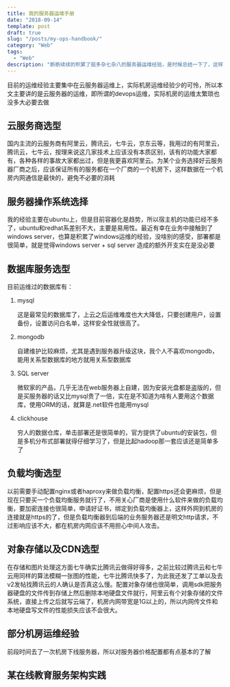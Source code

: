 ```yaml
---
title: 我的服务器运维手册
date: "2018-09-14"
template: post
draft: true
slug: "/posts/my-ops-handbook/"
category: "Web"
tags:
  - "Web"
description: "断断续续的积累了挺多杂七杂八的服务器运维经验，是时候总结一下了，这样下次再需要做的时候直接查这篇文章就可以了，运维没有太大的难度，主要是规范化和细心"
---
```


目前的运维经验主要集中在云服务器运维上，实际机房运维经验少的可怜，所以本文主要讲的是云服务器的运维，即所谓的devops运维，实际机房的运维太繁琐也没多大必要去做

## 云服务商选型

国内主流的云服务商有阿里云，腾讯云，七牛云，京东云等，我用过的有阿里云，腾讯云，七牛云，按理来说这几家技术上应该没有本质区别，该有的功能大家都有，各种各样的事故大家都出过，但是我更喜欢阿里云。为某个业务选择好云服务器厂商之后，应该保证所有的服务都在一个厂商的一个机房下，这样数据在一个机房内网通信是最快的，避免不必要的消耗

## 服务器操作系统选择

我的经验主要在ubuntu上，但是目前容器化是趋势，所以宿主机的功能已经不多了，ubuntu和redhat系差别不大，主要是易用性。最近有幸在业务中接触到了windows server，也算是积累了windows运维的经验，没啥别的感受，部署都是很简单，就是觉得windows server + sql server 造成的额外开支实在是没必要

## 数据库服务选型

目前运维过的数据库有：

1. mysql

    这是最常见的数据库了，上云之后运维难度也大大降低，只要创建用户，设置备份，设置访问白名单，这样安全性就很高了。
2. mongodb

    自建维护比较麻烦，尤其是遇到服务器升级这块，我个人不喜欢mongodb，能用关系型数据库的地方就用关系型数据库
3. SQL server

    微软家的产品，几乎无法在web服务器上自建，因为安装光盘都是盗版的，但是买服务器的话又比mysql贵了一倍，实在是不知道为啥有人要用这个数据库，使用ORM的话，就算是.net软件也能用mysql
4. clickhouse

    穷人的数据仓库，单击部署还是很简单的，官方提供了ubuntu的安装包，但是多机分布式部署就得仔细学习了，但是比起hadoop那一套应该还是简单多了

## 负载均衡选型

以前需要手动配置nginx或者haproxy来做负载均衡，配置https还会更麻烦，但是现在只要买一个负载均衡服务就行了，不用关心厂商是使用什么软件来做的负载均衡，要加密连接也很简单，申请好证书，绑定到负载均衡器上，这样外网到机房的连接就是https的了，但是负载均衡器到后端的业务服务器还是明文http请求，不过影响应该不大，都在机房内网应该不用担心中间人攻击。

## 对象存储以及CDN选型

在存储和图片处理这方面七牛确实比腾讯云做得好得多，之前比较过腾讯云和七牛云用同样的算法模糊一张图的性能，七牛比腾讯快多了，为此我还发了工单以及去v2发帖找腾讯云的人确认是否真这么慢。配置对象存储也很简单，调用sdk把服务器硬盘的文件传到存储上然后删除本地硬盘文件就行，阿里云有个对象存储的文件系统，直接上传之后就写云端了，机房内网带宽是1G以上的，所以内网传文件和本地硬盘写文件的性能损失应该不会很大。

## 部分机房运维经验

前段时间去了一次机房下线服务器，所以对服务器价格配置都有点基本的了解

## 某在线教育服务架构实践
